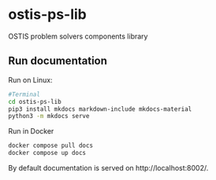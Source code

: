 # ostis-ps-lib
OSTIS problem solvers components library

## Run documentation
Run on Linux:
```sh
#Terminal
cd ostis-ps-lib
pip3 install mkdocs markdown-include mkdocs-material
python3 -m mkdocs serve
```

Run in Docker
```sh
docker compose pull docs
docker compose up docs
```

By default documentation is served on http://localhost:8002/.